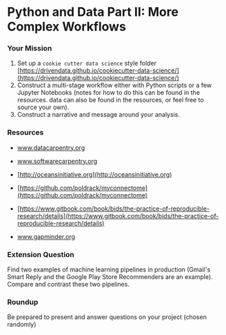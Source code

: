 # Python and Data Part II: More Complex Workflows

### Your Mission

1. Set up a `cookie cutter data science` style folder [https://drivendata.github.io/cookiecutter-data-science/](https://drivendata.github.io/cookiecutter-data-science/)
2. Construct a multi-stage workflow either with Python scripts or a few Jupyter Notebooks \(notes for how to do this can be found in the resources. data can also be found in the resources, or feel free to source your own\). 
3. Construct a narrative and message around your analysis. 

### Resources

* www.datacarpentry.org

* www.softwarecarpentry.org

* [http://oceansinitiative.org](http://oceansinitiative.org)

* [https://github.com/poldrack/myconnectome](https://github.com/poldrack/myconnectome)

* [https://www.gitbook.com/book/bids/the-practice-of-reproducible-research/details](https://www.gitbook.com/book/bids/the-practice-of-reproducible-research/details)

* www.gapminder.org

### Extension Question

Find two examples of machine learning pipelines in production \(Gmail's Smart Reply and the Google Play Store Recommenders are an example\). Compare and contrast these two pipelines.

### Roundup

Be prepared to present and answer questions on your project \(chosen randomly\)

